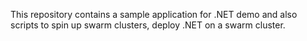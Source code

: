 This repository contains a sample application for .NET demo and also scripts to spin up swarm clusters, deploy .NET on a swarm cluster.
